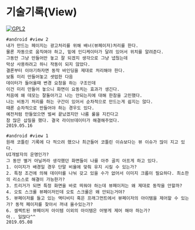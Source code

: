 # 기술기록(View)

[![GPL2](https://img.shields.io/badge/license-GPL2-yellowgreen.svg)](https://github.com/parkkw09/parkSync/edit/master/LICENSE)

```
#android #view 2
내가 만드는 페이지는 광고처리를 위해 배너(뷰페이저)처리를 한다.
물론 자동으로 움직여야 하고, 밑에 인디케이터가 달려 있어서 위치를 알려준다.
그동안 그냥 만들어만 놓고 잘 되겠지 생각으로 그냥 냅뒀는데
막상 사용하려고 하니 작동이 되지 않았다.
결론부터 이야기하자면 동작 바인딩을 제대로 처리해야 한다.
보통 미리 만들어놓고 셋업한 다음
데이터가 들어올때 변경 요청을 하는 구조인데
이건 미리 만들어 놓으니 화면이 요동치는 효과가 생긴다.
처음에 왜 데모는 잘돌아가고 나는 안되는지에 대해 한참을 고민했다.
나는 비동기 처리를 하는 구간이 있어서 순차적으로 만드는게 쉽지는 않다.
때론 순차적으로 만들어야 하는 경우도 있다.
예전처럼 만들었으면 벌써 끝났겠지만 나름 룰을 지킨다고
참 많은 삽질을 했다. 결국 라이브데이터가 해결해주었다.
2019.05.16
```

```
#android #view 1
원래 코틀린 기록에 다 적으려 했으나 최근들어 코틀린 이슈보다는 뷰 이슈가 많이 지고 있다.
UI개발자의 운명인가?
그 동안 별거 아닐꺼라 생각했던 화면들이 나를 아주 골치 아프게 하고 있다.
1. 이미지가 배경일 경우 단말 비율에 맞춰 유지 시킬 수 있는가?
2. 특정 조건에 의해 데이터를 나눠 갖고 있을 수가 없어서 이미지 크롭이 필요하다. 최소한의 리소스로 해결이 가능한가?
3. 트리거가 되면 특정 화면을 바로 띄워야 하는데 뷰페이저는 왜 제대로 동작을 안할까?
4. 오토 스크롤 뷰페이저인데 오토 스크롤은 왜 안되는거야?
5. 뷰페이저를 들고 있는 액티비티 혹은 프래그먼트에서 뷰페이저의 아이템을 제어할 수 있는가? 동적 페이저를 찾아서 꺼내 올수있는가?
6. 셀렉트된 뷰페이저 아이템 이외의 아이템은 어떻게 제어 해야 하는가?
아.. 일많다^^
2019.05.08
```
